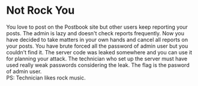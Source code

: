 # Not Rock You

You love to post on the Postbook site but other users keep reporting your posts. The admin is lazy and doesn't check reports frequently. Now you have decided to take matters in your own hands and cancel all reports on your posts. You have brute forced all the password of admin user but you couldn't find it. The server code was leaked somewhere and you can use it for planning your attack. The technician who set up the server must have used really weak passwords considering the leak. The flag is the pasword of admin user.  
PS: Technician likes rock music.

